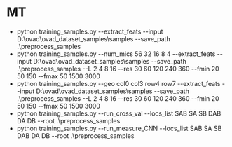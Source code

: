# MT

- python training_samples.py --extract_feats --input D:\ovad\ovad_dataset_samples\samples --save_path .\preprocess_samples
- python training_samples.py --num_mics 56 32 16 8 4 --extract_feats --input D:\ovad\ovad_dataset_samples\samples --save_path .\preprocess_samples --L 2 4 8 16 --res 30 60 120 240 360 --fmin 20 50 150 --fmax 50 1500 3000
- python training_samples.py --geo col0 col3 row4 row7  --extract_feats --input D:\ovad\ovad_dataset_samples\samples --save_path .\preprocess_samples --L 2 4 8 16 --res 30 60 120 240 360 --fmin 20 50 150 --fmax 50 1500 3000
- python training_samples.py --run_cross_val --locs_list SAB SA SB DAB DA DB --root .\preprocess_samples
- python training_samples.py --run_measure_CNN --locs_list SAB SA SB DAB DA DB --root .\preprocess_samples